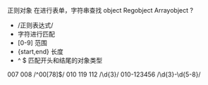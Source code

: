 正则对象 在进行表单，字符串查找
object 
Regobject Arrayobject ?
- /正则表达式/ 
- 字符进行匹配
- [0-9] 范围
- {start,end} 长度
- ^ $ 匹配开头和结尾的对象类型

007 008 /^00[78]$/
010 119 112 /\d{3}/
010-123456 /\d{3}-\d{5-8}/